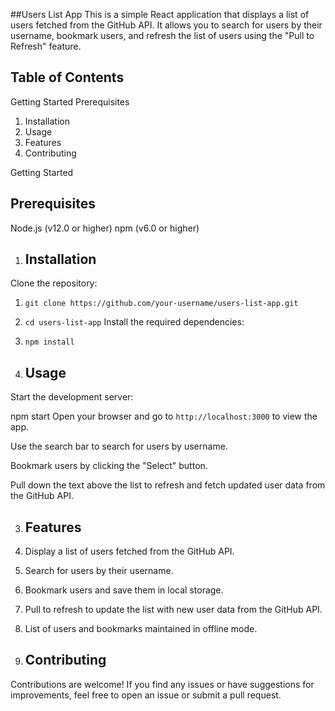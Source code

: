 ##Users List App
This is a simple React application that displays a list of users fetched from the GitHub API. It allows you to search for users by their username, bookmark users, and refresh the list of users using the "Pull to Refresh" feature.

## Table of Contents
Getting Started
Prerequisites
1. Installation
2. Usage
3. Features
4. Contributing


Getting Started
## Prerequisites
Node.js (v12.0 or higher)
npm (v6.0 or higher)


1. ## Installation

Clone the repository:
 1. `git clone https://github.com/your-username/users-list-app.git`
 2. `cd users-list-app`
 Install the required dependencies:
 3. `npm install`

2. ## Usage

Start the development server:

npm start
Open your browser and go to `http://localhost:3000` to view the app.

Use the search bar to search for users by username.

Bookmark users by clicking the "Select" button.

Pull down the text above the list to refresh and fetch updated user data from the GitHub API.

3. ## Features
 1. Display a list of users fetched from the GitHub API.
 2. Search for users by their username.
 3. Bookmark users and save them in local storage.
 4. Pull to refresh to update the list with new user data from the GitHub API.
 5. List of users and bookmarks maintained in offline mode.

4. ## Contributing
Contributions are welcome! If you find any issues or have suggestions for improvements, feel free to open an issue or submit a pull request.
